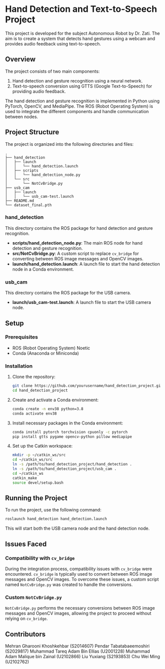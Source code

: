 # Hand Detection and Text-to-Speech Project

This project is developed for the subject Autonomous Robot by Dr. Zati. The aim is to create a system that detects hand gestures using a webcam and provides audio feedback using text-to-speech.

## Overview

The project consists of two main components:
1. Hand detection and gesture recognition using a neural network.
2. Text-to-speech conversion using GTTS (Google Text-to-Speech) for providing audio feedback.

The hand detection and gesture recognition is implemented in Python using PyTorch, OpenCV, and MediaPipe. The ROS (Robot Operating System) is used to integrate the different components and handle communication between nodes.

## Project Structure

The project is organized into the following directories and files:

```
.
├── hand_detection
│   ├── launch
│   │   └── hand_detection.launch
│   ├── scripts
│   │   └── hand_detection_node.py
│   └── src
│       └── NotCvBridge.py
├── usb_cam
│   ├── launch
│   │   └── usb_cam-test.launch
├── README.md
└── dataset_final.pth
```

### hand_detection

This directory contains the ROS package for hand detection and gesture recognition.

- **scripts/hand_detection_node.py**: The main ROS node for hand detection and gesture recognition.
- **src/NotCvBridge.py**: A custom script to replace `cv_bridge` for converting between ROS image messages and OpenCV images.
- **launch/hand_detection.launch**: A launch file to start the hand detection node in a Conda environment.

### usb_cam

This directory contains the ROS package for the USB camera.

- **launch/usb_cam-test.launch**: A launch file to start the USB camera node.

## Setup

### Prerequisites

- ROS (Robot Operating System) Noetic
- Conda (Anaconda or Miniconda)

### Installation

1. Clone the repository:

    ```bash
    git clone https://github.com/yourusername/hand_detection_project.git
    cd hand_detection_project
    ```

2. Create and activate a Conda environment:

    ```bash
    conda create -n env38 python=3.8
    conda activate env38
    ```

3. Install necessary packages in the Conda environment:

    ```bash
    conda install pytorch torchvision cpuonly -c pytorch
    pip install gtts pygame opencv-python pillow mediapipe
    ```

4. Set up the Catkin workspace:

    ```bash
    mkdir -p ~/catkin_ws/src
    cd ~/catkin_ws/src
    ln -s /path/to/hand_detection_project/hand_detection .
    ln -s /path/to/hand_detection_project/usb_cam .
    cd ~/catkin_ws
    catkin_make
    source devel/setup.bash
    ```

## Running the Project

To run the project, use the following command:

```bash
roslaunch hand_detection hand_detection.launch
```

This will start both the USB camera node and the hand detection node.

## Issues Faced

### Compatibility with `cv_bridge`

During the integration process, compatibility issues with `cv_bridge` were encountered. `cv_bridge` is typically used to convert between ROS image messages and OpenCV images. To overcome these issues, a custom script named `NotCvBridge.py` was created to handle the conversions.

### Custom `NotCvBridge.py`

`NotCvBridge.py` performs the necessary conversions between ROS image messages and OpenCV images, allowing the project to proceed without relying on `cv_bridge`.

## Contributors

Mehran Gharooni Khoshkehbar (S2014607)
Pendar Tabatabaeemoshiri (S2029817)
Muhammad Tareq Adam Bin Ellias (U2001228)
Muhammad Adam Malique bin Zainal (U2102866)
Liu Yuxiang (S2193853)
Chu Wei Ming (U2102762)
